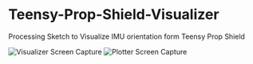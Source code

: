 # Teensy-Prop-Shield-Visualizer
Processing Sketch to Visualize IMU orientation form Teensy Prop Shield

![Visualizer Screen Capture](https://github.com/Wozzy-T-3/Teensy-Prop-Shield-Visualizer/blob/master/Visualizer.JPG?raw=true)
![Plotter Screen Capture](https://raw.githubusercontent.com/Wozzy-T-3/Teensy-Prop-Shield-Visualizer/master/Plotter.JPG)
